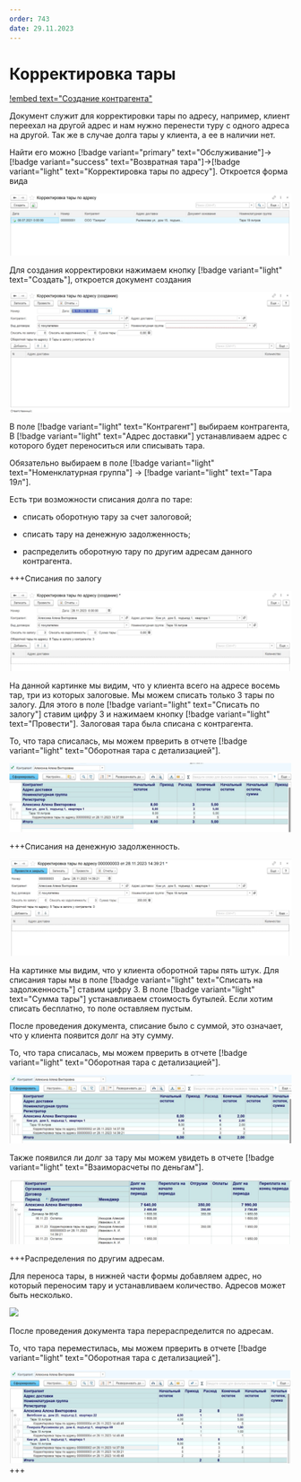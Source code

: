 ```yaml
---
order: 743
date: 29.11.2023
---
```

# Корректировка тары

[!embed text="Создание контрагента"](https://youtu.be/eAyHzo0TAwI)

Документ служит для корректировки тары по адресу, например, клиент переехал на другой адрес и нам нужно перенести туру с одного адреса на другой. Так же в случае долга тары у клиента, а ее в наличии нет.

Найти его можно [!badge variant="primary" text="Обслуживание"]->[!badge variant="success" text="Возвратная тара"]->[!badge variant="light" text="Корректировка тары по адресу"]. Откроется форма вида

![](\images\бухгалтер\корректировка.jpg) 

Для создания корректировки нажимаем кнопку [!badge variant="light" text="Создать"], откроется документ создания

![](\images\бухгалтер\корректировка1.jpg) 

В поле [!badge variant="light" text="Контрагент"] выбираем контрагента, В [!badge variant="light" text="Адрес доставки"] устанавливаем адрес с которого будет переноситься или списывать тара. 

Обязательно выбираем в поле [!badge variant="light" text="Номенклатурная группа"] -> [!badge variant="light" text="Тара 19л"].

Есть три возможности списания долга по таре:

- списать оборотную тару за счет залоговой;

- списать тару на денежную задолженность;

- распределить оборотную тару по другим адресам данного контрагента.

+++Cписания по залогу

![](\images\бухгалтер\корректировка3.jpg) 

На данной картинке мы видим, что у клиента всего на адресе восемь тар, три из которых залоговые. Мы можем списать только 3 тары по залогу. Для этого в поле [!badge variant="light" text="Списать по залогу"] ставим цифру 3 и нажимаем кнопку [!badge variant="light" text="Провести"]. Залоговая тара была списана с контрагента.

То, что тара списалась, мы можем прверить в отчете [!badge variant="light" text="Оборотная тара с детализацией"].

![](\images\бухгалтер\корректировка5.jpg) 


+++Cписания на денежную задолженность.

![](\images\бухгалтер\корректировка4.jpg) 

На картинке мы видим, что у клиента оборотной тары пять штук. Для списания тары мы в поле [!badge variant="light" text="Списать на задолженность"] ставим цифру 3. В поле [!badge variant="light" text="Сумма тары"] устанавливаем стоимость бутылей. Если хотим списать бесплатно, то поле оставляем пустым.  

После проведения документа, списание было с суммой, это означает, что у клиента появится долг на эту сумму.

То, что тара списалась, мы можем прверить в отчете [!badge variant="light" text="Оборотная тара с детализацией"].

![](\images\бухгалтер\корректировка6.jpg) 

Также появился ли долг за тару мы можем увидеть в отчете [!badge variant="light" text="Взаиморасчеты по деньгам"].

![](\images\бухгалтер\корректировка7.jpg) 

+++Распределения по другим адресам.

Для переноса тары, в нижней части формы добавляем адрес, но который переносим тару и устанавливаем количество. Адресов может быть несколько. 

![](\images\бухгалтер\корректировка.gif)

После проведения документа тара перераспределится по адресам.

То, что тара переместилась, мы можем прверить в отчете [!badge variant="light" text="Оборотная тара с детализацией"].

![](\images\бухгалтер\корректировка8.jpg) 
+++
